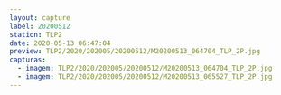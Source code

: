 ```yaml
---
layout: capture
label: 20200512
station: TLP2
date: 2020-05-13 06:47:04
preview: TLP2/2020/202005/20200512/M20200513_064704_TLP_2P.jpg
capturas:
  - imagem: TLP2/2020/202005/20200512/M20200513_064704_TLP_2P.jpg
  - imagem: TLP2/2020/202005/20200512/M20200513_065527_TLP_2P.jpg
---
```

